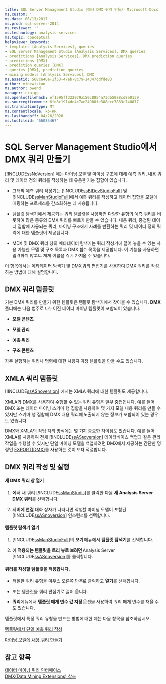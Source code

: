 ```yaml
---
title: SQL Server Management Studio |에서 DMX 쿼리 만들기 Microsoft Docs
ms.custom: ''
ms.date: 06/13/2017
ms.prod: sql-server-2014
ms.reviewer: ''
ms.technology: analysis-services
ms.topic: conceptual
helpviewer_keywords:
- templates [Analysis Services], queries
- SQL Server Management Studio [Analysis Services], DMX queries
- predictions [Analysis Services], DMX prediction queries
- predictions [DMX]
- prediction queries [DMX]
- queries [DMX], prediction queries
- mining models [Analysis Services], DMX
ms.assetid: 568ce40a-1f53-47eb-8c79-14347cdfde83
author: minewiskan
ms.author: owend
manager: craigg
ms.openlocfilehash: ef1595ff322979a150c8854a73db5088cd8e0139
ms.sourcegitcommit: 6fd8c1914de4c7ac24900fe388ecc7883c740077
ms.translationtype: MT
ms.contentlocale: ko-KR
ms.lasthandoff: 04/26/2020
ms.locfileid: "66085467"
---
```

# <a name="create-a-dmx-query-in-sql-server-management-studio"></a>SQL Server Management Studio에서 DMX 쿼리 만들기
  [!INCLUDE[ssNoVersion](../../includes/ssnoversion-md.md)] 에는 마이닝 모델 및 마이닝 구조에 대해 예측 쿼리, 내용 쿼리 및 데이터 정의 쿼리를 작성하는 데 유용한 기능 집합이 있습니다.  
  
-   그래픽 예측 쿼리 작성기는 [!INCLUDE[ssBIDevStudioFull](../../includes/ssbidevstudiofull-md.md)] 및 [!INCLUDE[ssManStudioFull](../../includes/ssmanstudiofull-md.md)]에서 예측 쿼리를 작성하고 데이터 집합을 모델에 매핑하는 프로세스를 간소화하는 데 사용됩니다.  
  
-   템플릿 탐색기에서 제공되는 쿼리 템플릿을 사용하면 다양한 유형의 예측 쿼리를 비롯하여 많은 종류의 DMX 쿼리를 빠르게 만들 수 있습니다. 내용 쿼리, 중첩된 데이터 집합에 사용되는 쿼리, 마이닝 구조에서 사례를 반환하는 쿼리 및 데이터 정의 쿼리에 대한 템플릿이 제공됩니다.  
  
-   MDX 및 DMX 쿼리 창의 메타데이터 탐색기는 쿼리 작성기에 끌어 놓을 수 있는 사용 가능한 모델 및 구조 목록과 DMX 함수 목록을 제공합니다. 이 기능을 사용하면 입력하지 않고도 개체 이름을 즉시 가져올 수 있습니다.  
  
 이 항목에서는 메타데이터 탐색기 및 DMX 쿼리 편집기를 사용하여 DMX 쿼리를 작성하는 방법에 대해 설명합니다.  
  
##  <a name="dmx-query-templates"></a><a name="BKMK_Templates"></a>DMX 쿼리 템플릿  
 기본 DMX 쿼리를 만들기 위한 템플릿은 템플릿 탐색기에서 찾아볼 수 있습니다. **DMX** 폴더에는 다음 범주로 나누어진 데이터 마이닝 템플릿이 포함되어 있습니다.  
  
-   **모델 콘텐츠**  
  
-   **모델 관리**  
  
-   **예측 쿼리**  
  
-   **구조 콘텐츠**  
  
 자주 실행하는 쿼리나 명령에 대한 사용자 지정 템플릿을 만들 수도 있습니다.  
  
## <a name="xmla-query-templates"></a>XMLA 쿼리 템플릿  
 [!INCLUDE[ssASnoversion](../../includes/ssasnoversion-md.md)] 에서는 XMLA 쿼리에 대한 템플릿도 제공합니다.  
  
 XMLA와 DMX를 사용하여 수행할 수 있는 쿼리 유형은 일부 중첩됩니다. 예를 들어 DMX 또는 데이터 마이닝 스키마 행 집합을 사용하여 몇 가지 모델 내용 쿼리를 만들 수 있지만 스키마 행 집합에 DMX 내용 쿼리에 노출되지 않는 정보가 포함되어 있는 경우도 있습니다.  
  
 DMX와 XMLA의 작업 처리 방식에는 몇 가지 중요한 차이점도 있습니다. 예를 들어 XMLA를 사용하여 전체 [!INCLUDE[ssASnoversion](../../includes/ssasnoversion-md.md)] 데이터베이스 백업과 같은 관리 작업을 수행할 수 있지만 단일 마이닝 모델을 백업하려면 DMX에서 제공하는 간단한 명령인 [EXPORT&#40;DMX&#41;](/sql/dmx/export-dmx)를 사용하는 것이 보다 적절합니다.  
  
##  <a name="build-and-run-a-dmx-query"></a><a name="BKMK_Building_Queries"></a>DMX 쿼리 작성 및 실행  
  
#### <a name="open-a-new-dmx-query-window"></a>새 DMX 쿼리 창 열기  
  
1.  **에서** 새 쿼리 [!INCLUDE[ssManStudio](../../includes/ssmanstudio-md.md)]를 클릭한 다음 **새 Analysis Server DMX 쿼리**를 선택합니다.  
  
2.  **서버에 연결** 대화 상자가 나타나면 작업할 마이닝 모델이 포함된 [!INCLUDE[ssASnoversion](../../includes/ssasnoversion-md.md)] 인스턴스를 선택합니다.  
  
#### <a name="open-template-explorer"></a>템플릿 탐색기 열기  
  
1.  [!INCLUDE[ssManStudioFull](../../includes/ssmanstudiofull-md.md)]의 **보기** 메뉴에서 **템플릿 탐색기**를 선택합니다.  
  
2.  **에 적용되는 템플릿을 트리 뷰로 보려면** Analysis Server [!INCLUDE[ssASnoversion](../../includes/ssasnoversion-md.md)]를 클릭합니다.  
  
#### <a name="apply-a-template-to-build-a-query"></a>쿼리를 작성할 템플릿을 적용합니다.  
  
-   적절한 쿼리 유형을 마우스 오른쪽 단추로 클릭하고 **열기**를 선택합니다.  
  
-   또는 템플릿을 쿼리 편집기로 끌어 옵니다.  
  
-   **쿼리**메뉴에서 **템플릿 매개 변수 값 지정** 옵션을 사용하여 쿼리 매개 변수를 채울 수도 있습니다.  
  
 템플릿에서 특정 쿼리 유형을 만드는 방법에 대한 예는 다음 항목을 참조하십시오.  
  
 [템플릿에서 단일 예측 쿼리 작성](create-a-singleton-prediction-query-from-a-template.md)  
  
 [마이닝 모델에 내용 쿼리 만들기](create-a-content-query-on-a-mining-model.md)  
  
## <a name="see-also"></a>참고 항목  
 [데이터 마이닝 쿼리 인터페이스](data-mining-query-tools.md)   
 [DMX&#40;Data Mining Extensions&#41; 참조](/sql/dmx/data-mining-extensions-dmx-reference)  
  
  
